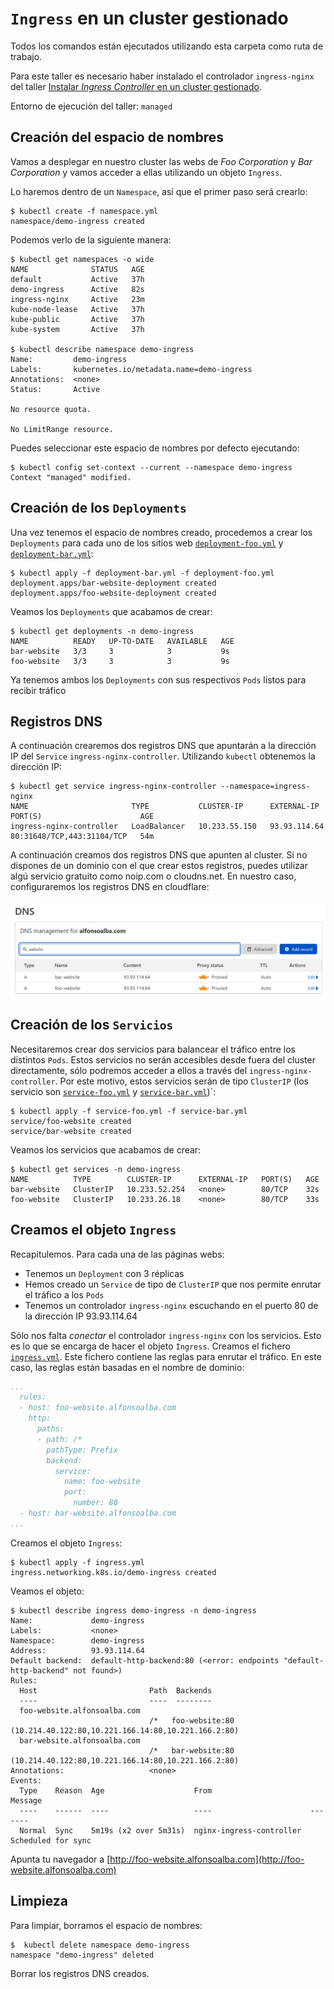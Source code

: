 # `Ingress` en un cluster gestionado

Todos los comandos están ejecutados utilizando esta carpeta como ruta de trabajo.

Para este taller es necesario haber instalado el controlador `ingress-nginx` del taller
[Instalar _Ingress Controller_ en un cluster gestionado](../ingress-controller-in-managed-cluster/README_es.md).

Entorno de ejecución del taller: `managed`

## Creación del espacio de nombres

Vamos a desplegar en nuestro cluster las webs de _Foo Corporation_ y _Bar Corporation_ y vamos acceder a ellas
utilizando un objeto `Ingress`.

Lo haremos dentro de un `Namespace`, así que el primer paso será crearlo:

```shell
$ kubectl create -f namespace.yml 
namespace/demo-ingress created
```

Podemos verlo de la siguiente manera:

```shell 
$ kubectl get namespaces -o wide
NAME              STATUS   AGE
default           Active   37h
demo-ingress      Active   82s
ingress-nginx     Active   23m
kube-node-lease   Active   37h
kube-public       Active   37h
kube-system       Active   37h

$ kubectl describe namespace demo-ingress
Name:         demo-ingress
Labels:       kubernetes.io/metadata.name=demo-ingress
Annotations:  <none>
Status:       Active

No resource quota.

No LimitRange resource.
```

Puedes seleccionar este espacio de nombres por defecto ejecutando:

```shell
$ kubectl config set-context --current --namespace demo-ingress
Context "managed" modified.
```


## Creación de los `Deployments`

Una vez tenemos el espacio de nombres creado, procedemos a crear los `Deployments` para cada uno de los sitios web [`deployment-foo.yml`](./deployment-foo.yml) y [`deployment-bar.yml`](./deployment-bar.yml):

```shell
$ kubectl apply -f deployment-bar.yml -f deployment-foo.yml
deployment.apps/bar-website-deployment created
deployment.apps/foo-website-deployment created
```

Veamos los `Deployments` que acabamos de crear:

```shell
$ kubectl get deployments -n demo-ingress
NAME          READY   UP-TO-DATE   AVAILABLE   AGE
bar-website   3/3     3            3           9s
foo-website   3/3     3            3           9s
```

Ya tenemos ambos los `Deployments` con sus respectivos `Pods` listos para recibir tráfico


## Registros DNS

A continuación crearemos dos registros DNS que apuntarán a la dirección IP del `Service` `ingress-nginx-controller`.
Utilizando `kubectl` obtenemos la dirección IP:

```shell
$ kubectl get service ingress-nginx-controller --namespace=ingress-nginx
NAME                       TYPE           CLUSTER-IP      EXTERNAL-IP    PORT(S)                      AGE
ingress-nginx-controller   LoadBalancer   10.233.55.150   93.93.114.64   80:31648/TCP,443:31104/TCP   54m
```

A continuación creamos dos registros DNS que apunten al cluster. Si no dispones de un dominio con el que crear estos registros,
puedes utilizar algú servicio gratuito como noip.com o cloudns.net. En nuestro caso, configuraremos los registros
DNS en cloudflare:

![Cloudflare DNS records](./cloudflare-dns-records.png)

## Creación de los `Servicios`

Necesitaremos crear dos servicios para balancear el tráfico entre los distintos `Pods`. Estos servicios no serán accesibles
desde fuera del cluster directamente, sólo podremos acceder a ellos a través del `ingress-nginx-controller`. Por este
motivo, estos servicios serán de tipo `ClusterIP` (los servicio son [`service-foo.yml`](./service-foo.yml) y [`service-bar.yml`](./service-bar.yml))`:

```shell
$ kubectl apply -f service-foo.yml -f service-bar.yml
service/foo-website created
service/bar-website created
```

Veamos los servicios que acabamos de crear:

```shell
$ kubectl get services -n demo-ingress
NAME          TYPE        CLUSTER-IP      EXTERNAL-IP   PORT(S)   AGE
bar-website   ClusterIP   10.233.52.254   <none>        80/TCP    32s
foo-website   ClusterIP   10.233.26.18    <none>        80/TCP    33s
```

## Creamos el objeto `Ingress`

Recapitulemos. Para cada una de las páginas webs:
* Tenemos un `Deployment` con 3 réplicas
* Hemos creado un `Service` de tipo de `ClusterIP` que nos permite enrutar el tráfico a los `Pods`
* Tenemos un controlador `ingress-nginx` escuchando en el puerto 80 de la dirección IP 93.93.114.64

Sólo nos falta _conectar_ el controlador `ingress-nginx` con los servicios. Esto es lo que se encarga
de hacer el objeto `Ingress`. Creamos el fichero [`ingress.yml`](./ingress.yml). Este fichero contiene
las reglas para enrutar el tráfico. En este caso, las reglas están basadas en el nombre de dominio:

```yaml
...
  rules:
  - host: foo-website.alfonsoalba.com
    http:
      paths:
      - path: /*
        pathType: Prefix
        backend:
          service:
            name: foo-website
            port:
              number: 80
  - host: bar-website.alfonsoalba.com
...
```

Creamos el objeto `Ingress`:

```shell
$ kubectl apply -f ingress.yml
ingress.networking.k8s.io/demo-ingress created
```

Veamos el objeto:

```shell
$ kubectl describe ingress demo-ingress -n demo-ingress
Name:             demo-ingress
Labels:           <none>
Namespace:        demo-ingress
Address:          93.93.114.64
Default backend:  default-http-backend:80 (<error: endpoints "default-http-backend" not found>)
Rules:
  Host                         Path  Backends
  ----                         ----  --------
  foo-website.alfonsoalba.com
                               /*   foo-website:80 (10.214.40.122:80,10.221.166.14:80,10.221.166.2:80)
  bar-website.alfonsoalba.com
                               /*   bar-website:80 (10.214.40.122:80,10.221.166.14:80,10.221.166.2:80)
Annotations:                   <none>
Events:
  Type    Reason  Age                    From                      Message
  ----    ------  ----                   ----                      -------
  Normal  Sync    5m19s (x2 over 5m31s)  nginx-ingress-controller  Scheduled for sync
```

Apunta tu navegador a [http://foo-website.alfonsoalba.com](http://foo-website.alfonsoalba.com)
## Limpieza

Para limpiar, borramos el espacio de nombres:

```kubectl
$  kubectl delete namespace demo-ingress
namespace "demo-ingress" deleted
```

Borrar los registros DNS creados.